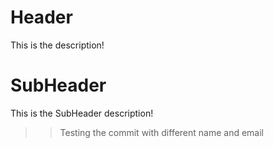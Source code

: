 # Header

This is the description!

# SubHeader

This is the SubHeader description!
>>Testing the commit with different name and email